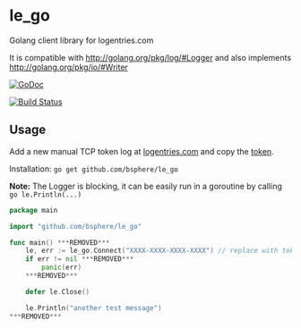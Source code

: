 le_go
=====

Golang client library for logentries.com

It is compatible with http://golang.org/pkg/log/#Logger
and also implements http://golang.org/pkg/io/#Writer

[![GoDoc](https://godoc.org/github.com/bsphere/le_go?status.png)](https://godoc.org/github.com/bsphere/le_go)

[![Build Status](https://travis-ci.org/bsphere/le_go.svg)](https://travis-ci.org/bsphere/le_go)

Usage
-----
Add a new manual TCP token log at [logentries.com](https://logentries.com/quick-start/) and copy the [token](https://logentries.com/doc/input-token/).

Installation: `go get github.com/bsphere/le_go`

**Note:** The Logger is blocking, it can be easily run in a goroutine by calling `go le.Println(...)`

```go
package main

import "github.com/bsphere/le_go"

func main() ***REMOVED***
	le, err := le_go.Connect("XXXX-XXXX-XXXX-XXXX") // replace with token
	if err != nil ***REMOVED***
		panic(err)
	***REMOVED***

	defer le.Close()

	le.Println("another test message")
***REMOVED***
```

